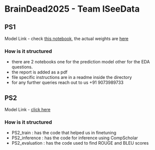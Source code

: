# BrainDead2025 - Team ISeeData

## PS1
Model Link - check [this notebook](https://github.com/sortira/BrainDead2025/blob/main/PS1/ps1_iseedata_model.ipynb), the actual weights are [here](https://github.com/sortira/BrainDead2025/blob/main/PS1/fine_tuned_MLP_model.sav)
### How is it structured
- there are 2 notebooks one for the prediction model other for the EDA questions.
- the report is added as a pdf
- file specific instructions are in a readme inside the directory
- for any further queries reach out to us +91 9073989733


## PS2
Model Link - [click here](https://huggingface.co/deeponh/revel_2)
### How is it structured
- PS2_train : has the code that helped us in finetuning
- PS2_inference : has the code for inference using CompScholar
- PS2_evaluation : has the code used to find ROUGE and BLEU scores
